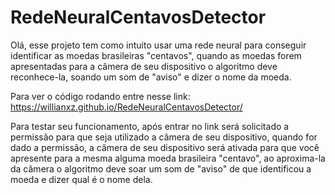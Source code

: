 # RedeNeuralCentavosDetector

Olá, esse projeto tem como intuito usar uma rede neural para conseguir identificar as moedas brasileiras "centavos", quando as moedas forem apresentadas para a câmera  de seu dispositivo o algoritmo deve reconhece-la, soando um som de "aviso" e dizer o nome da moeda.

Para ver o código rodando entre nesse link:
https://willianxz.github.io/RedeNeuralCentavosDetector/

Para testar seu funcionamento, após entrar no link será solicitado a permissão para que seja utilizado a câmera de seu dispositivo, quando for dado a permissão, a câmera de seu dispositivo será ativada para que você apresente para a mesma alguma moeda brasileira "centavo", ao aproxima-la da câmera o algoritmo deve soar um som de "aviso" de que identificou a moeda e dizer qual é o nome dela.